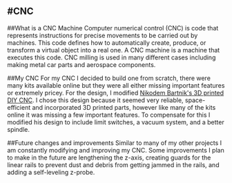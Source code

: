 #CNC
---
##What is a CNC Machine
Computer numerical control (CNC) is code that represents instructions for precise movements to be carried out by machines.  This code defines how to automatically create, produce, or transform a virtual object into a real one.  A CNC machine is a machine that executes this code.  CNC milling is used in many different cases including making metal car parts and aerospace components.

##My CNC
For my CNC I decided to build one from scratch, there were many kits available online but they were all either missing important features or extremely pricey.  For the design, I modified [Nikodem Bartnik's 3D printed DIY CNC](https://www.thingiverse.com/thing:3004773).  I chose this design because it seemed very reliable, space-efficient and incorporated 3D printed parts, however like many of the kits online it was missing a few important features.  To compensate for this I modified his design to include limit switches, a vacuum system, and a better spindle.

##Future changes and improvements
Similar to many of my other projects I am constantly modifying and improving my CNC.  Some improvements I plan to make in the future are lengthening the z-axis, creating guards for the linear rails to prevent dust and debris from getting jammed in the rails, and adding a self-leveling z-probe.

<!--<div id="amzn-assoc-ad-35917267-e452-48b1-862f-9277d42b25f0"></div><script async src="//z-na.amazon-adsystem.com/widgets/onejs?MarketPlace=US&adInstanceId=35917267-e452-48b1-862f-9277d42b25f0"></script>-->